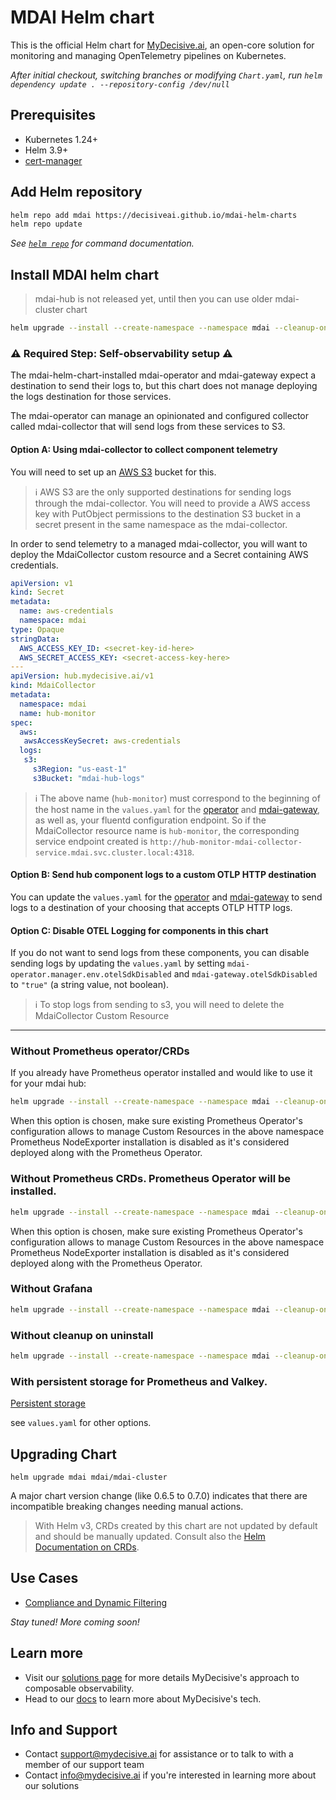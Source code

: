 # MDAI Helm chart

This is the official Helm chart for [MyDecisive.ai](https://www.mydecisive.ai/), an open-core solution for monitoring and managing OpenTelemetry pipelines on Kubernetes. 

_After initial checkout, switching branches or modifying `Chart.yaml`, run `helm dependency update . --repository-config /dev/null`_

## Prerequisites
- Kubernetes 1.24+
- Helm 3.9+
- [cert-manager](https://cert-manager.io/docs/)

## Add Helm repository
```bash
helm repo add mdai https://decisiveai.github.io/mdai-helm-charts
helm repo update
```
_See [`helm repo`](https://helm.sh/docs/helm/helm_repo/) for command documentation._

## Install MDAI helm chart
> mdai-hub is not released yet, until then you can use older mdai-cluster chart
```bash
helm upgrade --install --create-namespace --namespace mdai --cleanup-on-fail --wait-for-jobs mdai mdai/mdai-hub
```

### ⚠️ Required Step: Self-observability setup ⚠️

The mdai-helm-chart-installed mdai-operator and mdai-gateway expect a destination to send their logs to, but this chart does not manage deploying the logs destination for those services. 

The mdai-operator can manage an opinionated and configured collector called mdai-collector that will send logs from these services to S3.

#### Option A: Using mdai-collector to collect component telemetry

You will need to set up an [AWS S3](https://docs.aws.amazon.com/AmazonS3/latest/userguide/GetStartedWithS3.html) bucket for this.


> ℹ️ AWS S3 are the only supported destinations for sending logs through the mdai-collector. You will need to provide a AWS access key with PutObject permissions to the destination S3 bucket in a secret present in the same namespace as the mdai-collector.

In order to send telemetry to a managed mdai-collector, you will want to deploy the MdaiCollector custom resource and a Secret containing AWS credentials. 

```yaml
apiVersion: v1
kind: Secret
metadata:
  name: aws-credentials
  namespace: mdai
type: Opaque
stringData:
  AWS_ACCESS_KEY_ID: <secret-key-id-here>
  AWS_SECRET_ACCESS_KEY: <secret-access-key-here>
---
apiVersion: hub.mydecisive.ai/v1
kind: MdaiCollector
metadata:
  namespace: mdai
  name: hub-monitor
spec:
  aws:
   awsAccessKeySecret: aws-credentials
  logs:
   s3:
     s3Region: "us-east-1"
     s3Bucket: "mdai-hub-logs"
```

> ℹ️ The above name (`hub-monitor`) must correspond to the beginning of the host name in the `values.yaml` for the [operator](https://github.com/DecisiveAI/mdai-helm-chart/blob/422e1c345806f634ed92db2a67a672ed7e9c7101/values.yaml#L52) and [mdai-gateway](https://github.com/DecisiveAI/mdai-helm-chart/blob/422e1c345806f634ed92db2a67a672ed7e9c7101/values.yaml#L59), as well as, your fluentd configuration endpoint. So if the MdaiCollector resource name is `hub-monitor`, the corresponding service endpoint created is `http://hub-monitor-mdai-collector-service.mdai.svc.cluster.local:4318`.

#### Option B: Send hub component logs to a custom OTLP HTTP destination

You can update the `values.yaml` for the [operator](https://github.com/DecisiveAI/mdai-helm-chart/blob/422e1c345806f634ed92db2a67a672ed7e9c7101/values.yaml#L52) and [mdai-gateway](https://github.com/DecisiveAI/mdai-helm-chart/blob/422e1c345806f634ed92db2a67a672ed7e9c7101/values.yaml#L59) to send logs to a destination of your choosing that accepts OTLP HTTP logs.

#### Option C: Disable OTEL Logging for components in this chart

If you do not want to send logs from these components, you can disable sending logs by updating the `values.yaml` by setting `mdai-operator.manager.env.otelSdkDisabled` and `mdai-gateway.otelSdkDisabled` to `"true"` (a string value, not boolean).

> ℹ️ To stop logs from sending to s3, you will need to delete the MdaiCollector Custom Resource
---

### Without Prometheus operator/CRDs
If you already have Prometheus operator installed and would like to use it for your mdai hub:
```bash
helm upgrade --install --create-namespace --namespace mdai --cleanup-on-fail --wait-for-jobs --set kubeprometheusstack.crds.enabled=false --set kubeprometheusstack.prometheusOperator.enabled=false --set kubeprometheusstack.nodeExporter.enabled=false mdai mdai/mdai-hub
```
When this option is chosen, make sure existing Prometheus Operator's configuration allows to manage Custom Resources in the above namespace
Prometheus NodeExporter  installation is disabled as it's considered deployed along with the Prometheus Operator.

### Without Prometheus CRDs. Prometheus Operator will be installed.
```bash
helm upgrade --install --create-namespace --namespace mdai --cleanup-on-fail --wait-for-jobs --set kubeprometheusstack.crds.enabled=false --set kubeprometheusstack.nodeExporter.enabled=false mdai .
```
When this option is chosen, make sure existing Prometheus Operator's configuration allows to manage Custom Resources in the above namespace
Prometheus NodeExporter  installation is disabled as it's considered deployed along with the Prometheus Operator.


### Without Grafana
```bash
helm upgrade --install --create-namespace --namespace mdai --cleanup-on-fail --wait-for-jobs -f without_grafana.yaml mdai .
```

### Without cleanup on uninstall

```bash
helm upgrade --install --create-namespace --namespace mdai --cleanup-on-fail --wait-for-jobs --set cleanup=false mdai .
```

### With persistent storage for Prometheus and Valkey.

[Persistent storage](./PV.md)

see `values.yaml` for other options.

## Upgrading Chart

```shell
helm upgrade mdai mdai/mdai-cluster
```
A major chart version change (like 0.6.5 to 0.7.0) indicates that there are incompatible breaking changes needing manual actions.

>With Helm v3, CRDs created by this chart are not updated by default and should be manually updated.
Consult also the [Helm Documentation on CRDs](https://helm.sh/docs/chart_best_practices/custom_resource_definitions).

## Use Cases

- [Compliance and Dynamic Filtering](./USAGE/compliance_filtering/start_here.md)

*Stay tuned! More coming soon!*

## Learn more

* Visit our [solutions page](https://www.mydecisive.ai/solutions) for more details MyDecisive's approach to composable observability. 
* Head to our [docs](https://docs.mydecisive.ai/) to learn more about MyDecisive's tech.

## Info and Support 

* Contact [support@mydecisive.ai](mailto:support@mydecisive.ai) for assistance or to talk to with a member of our support team
* Contact [info@mydecisive.ai](mailto:info@mydecisive.ai) if you're interested in learning more about our solutions
